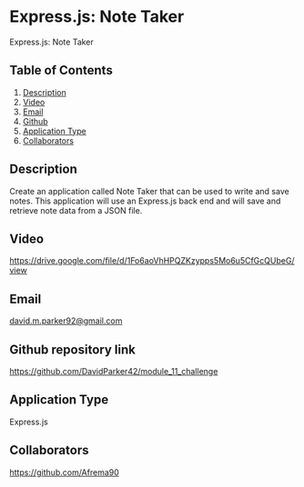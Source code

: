  # Express.js: Note Taker
  Express.js: Note Taker
  
  ## Table of Contents
  1. [Description](#description)
  2. [Video](#video)
  3. [Email](#email)
  4. [Github](#github)
  5. [Application Type](#application-type)
  6. [Collaborators](#collaborators)
  
  ## Description
 Create an application called Note Taker that can be used to write and save notes. This application will use an Express.js back end and will save and retrieve note data from a JSON file.

  ## Video
  https://drive.google.com/file/d/1Fo6aoVhHPQZKzypps5Mo6u5CfGcQUbeG/view

  ## Email
  david.m.parker92@gmail.com

  ## Github repository link
  https://github.com/DavidParker42/module_11_challenge

  ## Application Type
  Express.js

  ## Collaborators
  https://github.com/Afrema90